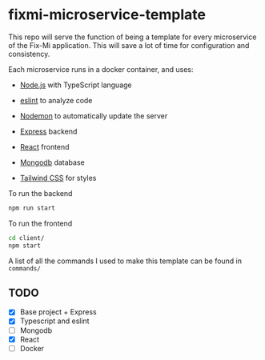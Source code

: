 # fixmi-microservice-template

This repo will serve the function of being a template for every microservice of the Fix-Mi application. This will save a lot of time for configuration and consistency.

Each microservice runs in a docker container, and uses:

- [Node.js](https://github.com/nodejs/node) with TypeScript language

- [eslint](https://github.com/eslint/eslint) to analyze code

- [Nodemon](https://github.com/remy/nodemon) to automatically update the server

- [Express](https://github.com/expressjs/express) backend

- [React](https://github.com/facebook/react) frontend

- [Mongodb](https://github.com/mongodb/mongo) database

- [Tailwind CSS](https://github.com/tailwindlabs/tailwindcss) for styles


To run the backend 
```bash 
npm run start
```

To run the frontend
```bash 
cd client/
npm start
```

A list of all the commands I used to make this template can be found in `commands/` 

## TODO
- [x] Base project + Express
- [x] Typescript and eslint
- [ ] Mongodb
- [x] React 
- [ ] Docker
